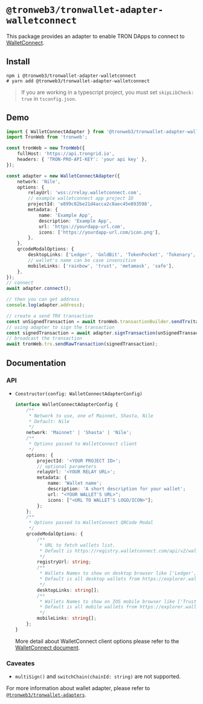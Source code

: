 # `@tronweb3/tronwallet-adapter-walletconnect`

This package provides an adapter to enable TRON DApps to connect to [WalletConnect](https://walletconnect.com/).

## Install

```shell
npm i @tronweb3/tronwallet-adapter-walletconnect
# yarn add @tronweb3/tronwallet-adapter-walletconnect
```

> If you are working in a typescript project, you must set `skipLibCheck: true` in `tsconfig.json`.

## Demo

```typescript
import { WalletConnectAdapter } from '@tronweb3/tronwallet-adapter-walletconnect';
import TronWeb from 'tronweb';

const tronWeb = new TronWeb({
    fullHost: 'https://api.trongrid.io',
    headers: { 'TRON-PRO-API-KEY': 'your api key' },
});

const adapter = new WalletConnectAdapter({
    network: 'Nile',
    options: {
        relayUrl: 'wss://relay.walletconnect.com',
        // example walletconnect app project ID
        projectId: 'e899c82be21d4acca2c8aec45e893598',
        metadata: {
            name: 'Example App',
            description: 'Example App',
            url: 'https://yourdapp-url.com',
            icons: ['https://yourdapp-url.com/icon.png'],
        },
    },
    qrcodeModalOptions: {
        desktopLinks: ['Ledger', 'GoldBit', 'TokenPocket', 'Tokenary', 'Apollox'],
        // wallet's name can be case insensitive
        mobileLinks: ['rainbow', 'trust', 'metamask', 'safe'],
    },
});
// connect
await adapter.connect();

// then you can get address
console.log(adapter.address);

// create a send TRX transaction
const unSignedTransaction = await tronWeb.transactionBuilder.sendTrx(targetAddress, 100, adapter.address);
// using adapter to sign the transaction
const signedTransaction = await adapter.signTransaction(unSignedTransaction);
// broadcast the transaction
await tronWeb.trx.sendRawTransaction(signedTransaction);
```

## Documentation

### API

-   `Constructor(config: WalletConnectAdapterConfig)`
    ```typescript
    interface WalletConnectAdapterConfig {
        /**
         * Network to use, one of Mainnet, Shasta, Nile
         * Default: Nile
         */
        network: 'Mainnet' | 'Shasta' | 'Nile';
        /**
         * Options passed to WalletConnect client
         */
        options: {
            projectId: '<YOUR PROJECT ID>';
            // optional parameters
            relayUrl: '<YOUR RELAY URL>';
            metadata: {
                name: 'Wallet name';
                description: 'A short description for your wallet';
                url: "<YOUR WALLET'S URL>";
                icons: ["<URL TO WALLET'S LOGO/ICON>"];
            };
        };
        /**
         * Options passed to WalletConnect QRCode Modal
         */
        qrcodeModalOptions: {
            /**
             * URL to fetch wallets list.
             * Default is https://registry.walletconnect.com/api/v2/wallets
             */
            registryUrl: string;
            /**
             * Wallets Names to show on desktop browser like ['Ledger', 'GoldBit'].
             * Default is all desktop wallets from https://explorer.walletconnect.com/?type=wallet
             */
            desktopLinks: string[];
            /**
             * Wallets Names to show on IOS mobile browser like ['Trust', 'TokenPocket'].
             * Default is all mobile wallets from https://explorer.walletconnect.com/?type=wallet
             */
            mobileLinks: string[];
        };
    }
    ```
    More detail about WalletConnect client options please refer to the [WalletConnect document](https://docs.walletconnect.com/2.0/javascript/sign/dapp-usage).

### Caveates

-   `multiSign()` and `switchChain(chainId: string)` are not supported.

For more information about wallet adapter, please refer to [`@tronweb3/tronwallet-adapters`](https://github.com/tronprotocol/tronwallet-adapter/tree/main/packages/adapters/adapters).
